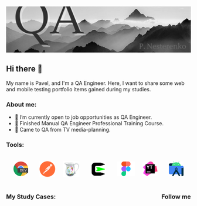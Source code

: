![Header](QAcover_git_PNesterenko.jpg)

## Hi there 👋

My name is Pavel, and I'm a QA Engineer. Here, I want to share some web and mobile testing portfolio items gained during my studies.

### About me:

* 🔳 I’m currently open to job opportunities as QA Engineer.
* 🔳 Finished Manual QA Engineer Professional Training Course.
* 🔳 Сame to QA from TV media-planning.

### Tools:
<div style="display: flex; flex-wrap: wrap; justify-content: space-between; align-items: center; text-decoration: none;">
<a href="https://developer.chrome.com/docs/devtools/">
  <img src="Icons/DevTools.png" alt="Devtools" style="width: 40px; height: 40px; margin: 20px;"></a>
<a href="https://www.postman.com/">  
    <img src="Icons/Postman.png" alt="Postman" style="width: 43px; height: 43px; margin: 10px;"></a>
<a href="https://www.charlesproxy.com/">
  <img src="Icons/Charles.png" alt="Charles" style="width: 45px; height: 45px; margin: 10px;"></a>
<a href="[https://developer.chrome.com/docs/devtools/](https://www.cygwin.com/)">
  <img src="Icons/Cygwin.png" alt="Cygwin" style="width: 40px; height: 40px; margin: 20px;"></a>
<a href="https://www.figma.com/">
  <img src="Icons/Figma.png" alt="Figma" style="width: 50px; height: 40px; margin: 10px;"></a>
 <a href="https://www.jetbrains.com/youtrack/">
   <img src="Icons/YouTrack_icon.png" alt="YouTrack" style="width: 40px; height: 40px; margin: 10px;"></a>
   <a href="https://developer.android.com/studio">
     <img src="Icons/Android Studio.png" alt="Android Studio" style="width: 40px; height: 40px; margin: 20px;"></a>
    

### My Study Cases:


### Follow me
